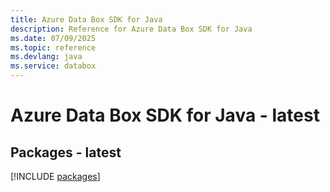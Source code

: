 ```yaml
---
title: Azure Data Box SDK for Java
description: Reference for Azure Data Box SDK for Java
ms.date: 07/09/2025
ms.topic: reference
ms.devlang: java
ms.service: databox
---
```

# Azure Data Box SDK for Java - latest
## Packages - latest
[!INCLUDE [packages](data-box-index.md)]